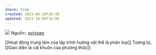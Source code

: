 ```yaml
---
share: true
created: 2023-06-10T20:48
updated: 2023-10-06T16:09
---
```

![](http://pytolearn.csd.auth.gr/p0-py/00/classcar.png) 
Nguồn:: [pytypes](http://pytolearn.csd.auth.gr/p0-py/00/pytypes.html)

[[Hoạt động trung tâm của lập trình hướng vật thể là phân loại]] 
Tương tự, [[Giao diện là cái khuôn của phương thức]]
